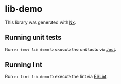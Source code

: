 # lib-demo

This library was generated with [Nx](https://nx.dev).

## Running unit tests

Run `nx test lib-demo` to execute the unit tests via [Jest](https://jestjs.io).

## Running lint

Run `nx lint lib-demo` to execute the lint via [ESLint](https://eslint.org/).
